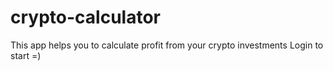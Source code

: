 # crypto-calculator

This app helps you to calculate profit from your crypto investments
Login to start =)
